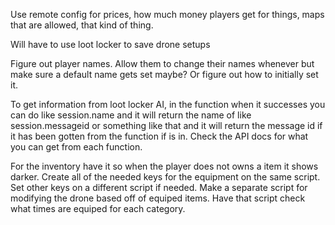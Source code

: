 Use remote config for prices, how much money players get for things, maps that are allowed, that kind of thing.

Will have to use loot locker to save drone setups

Figure out player names. Allow them to change their names whenever but make sure a default name gets set maybe? Or figure out how to initially set it.

To get information from loot locker AI, in the function when it successes you can do like session.name and it will return the name of like session.messageid or something like that and it will return the message id if it has been gotten from the function if is in. Check the API docs for what you can get from each function.

For the inventory have it so when the player does not owns a item it shows darker. Create all of the needed keys for the equipment on the same script. Set other keys on a different script if needed. Make a separate script for modifying the drone based off of equiped items. Have that script check what times are equiped for each category.